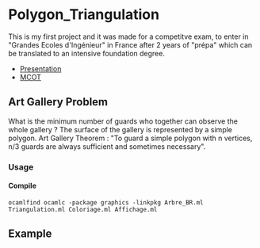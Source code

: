 # Polygon_Triangulation

This is my first project and it was made for a competitve exam, to enter in "Grandes Ecoles d'Ingénieur" in France after 2 years of "prépa" which can be translated to an intensive foundation degree.

- [Presentation]()
- [MCOT]()

## Art Gallery Problem

What is the minimum number of guards who together can observe the whole gallery ?
The surface of the gallery is represented by a simple polygon. Art Gallery Theorem : "To guard a simple polygon with 
n vertices, n/3 guards are always sufficient and sometimes necessary".

### Usage




#### Compile
`ocamlfind ocamlc -package graphics -linkpkg Arbre_BR.ml Triangulation.ml Coloriage.ml Affichage.ml`

## Example
